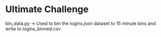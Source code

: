 # Ultimate Challenge

bin_data.py -> Used to bin the logins.json dataset to 15 minute bins and write to logins_binned.csv
